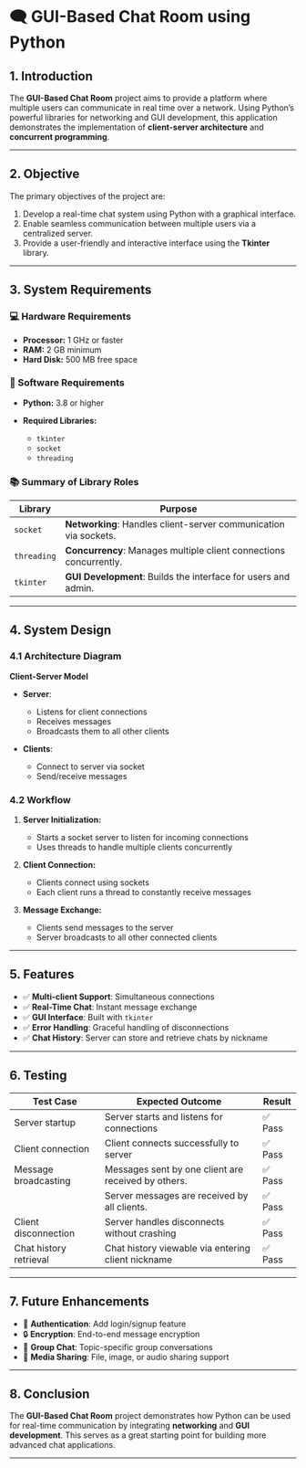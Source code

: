 # 🗨️ GUI-Based Chat Room using Python

## 1. Introduction

The **GUI-Based Chat Room** project aims to provide a platform where multiple users can communicate in real time over a network. Using Python’s powerful libraries for networking and GUI development, this application demonstrates the implementation of **client-server architecture** and **concurrent programming**.

---

## 2. Objective

The primary objectives of the project are:

1. Develop a real-time chat system using Python with a graphical interface.
2. Enable seamless communication between multiple users via a centralized server.
3. Provide a user-friendly and interactive interface using the **Tkinter** library.

---

## 3. System Requirements

### 💻 Hardware Requirements

* **Processor:** 1 GHz or faster
* **RAM:** 2 GB minimum
* **Hard Disk:** 500 MB free space

### 🧰 Software Requirements

* **Python:** 3.8 or higher
* **Required Libraries:**

  * `tkinter`
  * `socket`
  * `threading`

### 📚 Summary of Library Roles

| Library     | Purpose                                                            |
| ----------- | ------------------------------------------------------------------ |
| `socket`    | **Networking**: Handles client-server communication via sockets.   |
| `threading` | **Concurrency**: Manages multiple client connections concurrently. |
| `tkinter`   | **GUI Development**: Builds the interface for users and admin.     |

---

## 4. System Design

### 4.1 Architecture Diagram

**Client-Server Model**

* **Server**:

  * Listens for client connections
  * Receives messages
  * Broadcasts them to all other clients

* **Clients**:

  * Connect to server via socket
  * Send/receive messages

### 4.2 Workflow

1. **Server Initialization:**

   * Starts a socket server to listen for incoming connections
   * Uses threads to handle multiple clients concurrently

2. **Client Connection:**

   * Clients connect using sockets
   * Each client runs a thread to constantly receive messages

3. **Message Exchange:**

   * Clients send messages to the server
   * Server broadcasts to all other connected clients

---

## 5. Features

* ✅ **Multi-client Support**: Simultaneous connections
* ✅ **Real-Time Chat**: Instant message exchange
* ✅ **GUI Interface**: Built with `tkinter`
* ✅ **Error Handling**: Graceful handling of disconnections
* ✅ **Chat History**: Server can store and retrieve chats by nickname

---

## 6. Testing

| Test Case              | Expected Outcome                                    | Result |
| ---------------------- | --------------------------------------------------- | ------ |
| Server startup         | Server starts and listens for connections           | ✅ Pass |
| Client connection      | Client connects successfully to server              | ✅ Pass |
| Message broadcasting   | Messages sent by one client are received by others. | ✅ Pass |
|                        | Server messages are received by all clients.        | ✅ Pass |
| Client disconnection   | Server handles disconnects without crashing         | ✅ Pass |
| Chat history retrieval | Chat history viewable via entering client nickname  | ✅ Pass |

---

## 7. Future Enhancements

* 🔐 **Authentication**: Add login/signup feature
* 🔒 **Encryption**: End-to-end message encryption
* 💬 **Group Chat**: Topic-specific group conversations
* 📎 **Media Sharing**: File, image, or audio sharing support

---

## 8. Conclusion

The **GUI-Based Chat Room** project demonstrates how Python can be used for real-time communication by integrating **networking** and **GUI development**. This serves as a great starting point for building more advanced chat applications.

---
